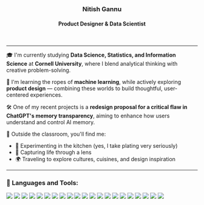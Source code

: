 <h3 align="center"> Nitish Gannu</h3>
<h4 align="center"> Product Designer & Data Scientist</h4>
<br>

---

🎓 I'm currently studying **Data Science, Statistics, and Information Science** at **Cornell University**, where I blend analytical thinking with creative problem-solving.

🧠 I'm learning the ropes of **machine learning**, while actively exploring **product design** — combining these worlds to build thoughtful, user-centered experiences.

🛠️ One of my recent projects is a **redesign proposal for a critical flaw in ChatGPT's memory transparency**, aiming to enhance how users understand and control AI memory.

🌱 Outside the classroom, you'll find me:
- 🍳 Experimenting in the kitchen (yes, I take plating very seriously)
- 📸 Capturing life through a lens
- 🌍 Traveling to explore cultures, cuisines, and design inspiration

---

### 🧰 Languages and Tools:
<p>
  <img src="https://img.shields.io/badge/AWS-232F3E?style=for-the-badge&logo=amazonaws&logoColor=white" />
  <img src="https://img.shields.io/badge/Azure-0078D4?style=for-the-badge&logo=microsoftazure&logoColor=white" />
  <img src="https://img.shields.io/badge/Dart-0175C2?style=for-the-badge&logo=dart&logoColor=white" />
  <img src="https://img.shields.io/badge/Figma-F24E1E?style=for-the-badge&logo=figma&logoColor=white" />
  <img src="https://img.shields.io/badge/Git-F05032?style=for-the-badge&logo=git&logoColor=white" />
  <img src="https://img.shields.io/badge/Hadoop-66CCFF?style=for-the-badge&logo=apachehadoop&logoColor=black" />
  <img src="https://img.shields.io/badge/Java-007396?style=for-the-badge&logo=java&logoColor=white" />
  <img src="https://img.shields.io/badge/JavaScript-F7DF1E?style=for-the-badge&logo=javascript&logoColor=black" />
  <img src="https://img.shields.io/badge/MongoDB-47A248?style=for-the-badge&logo=mongodb&logoColor=white" />
  <img src="https://img.shields.io/badge/MySQL-005C84?style=for-the-badge&logo=mysql&logoColor=white" />
  <img src="https://img.shields.io/badge/Node.js-339933?style=for-the-badge&logo=nodedotjs&logoColor=white" />
  <img src="https://img.shields.io/badge/OpenCV-5C3EE8?style=for-the-badge&logo=opencv&logoColor=white" />
  <img src="https://img.shields.io/badge/Oracle-F80000?style=for-the-badge&logo=oracle&logoColor=white" />
  <img src="https://img.shields.io/badge/Pandas-150458?style=for-the-badge&logo=pandas&logoColor=white" />
  <img src="https://img.shields.io/badge/Python-3776AB?style=for-the-badge&logo=python&logoColor=white" />
  <img src="https://img.shields.io/badge/PyTorch-EE4C2C?style=for-the-badge&logo=pytorch&logoColor=white" />
  <img src="https://img.shields.io/badge/React-20232A?style=for-the-badge&logo=react&logoColor=61DAFB" />
  <img src="https://img.shields.io/badge/React_Native-61DAFB?style=for-the-badge&logo=react&logoColor=black" />
  <img src="https://img.shields.io/badge/Scikit_Learn-F7931E?style=for-the-badge&logo=scikit-learn&logoColor=white" />
  <img src="https://img.shields.io/badge/Seaborn-3776AB?style=for-the-badge&logo=python&logoColor=white" />
  <img src="https://img.shields.io/badge/TensorFlow-FF6F00?style=for-the-badge&logo=tensorflow&logoColor=white" />
</p>

